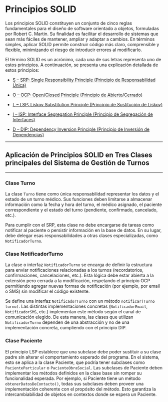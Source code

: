 # Principios SOLID

Los principios SOLID constituyen un conjunto de cinco reglas fundamentales para el diseño de software orientado a objetos, formuladas por Robert C. Martin. Su finalidad es facilitar el desarrollo de sistemas que sean más fáciles de mantener, ampliar y adaptar a cambios. En términos simples, aplicar SOLID permite construir código más claro, comprensible y flexible, minimizando el riesgo de introducir errores al modificarlo.

El término SOLID es un acrónimo, cada una de sus letras representa uno de estos principios. A continuación, se presenta una explicación detallada de estos principios:

- [S – SRP: Single Responsibility Principle (Principio de Responsabilidad Única)](srp.md)

- [O – OCP: Open/Closed Principle (Principio de Abierto/Cerrado)](ocp.md)

- [L – LSP: Liskov Substitution Principle (Principio de Sustitución de Liskov)](lsp.md)

- [I – ISP: Interface Segregation Principle (Principio de Segregación de Interfaces)](isp.md)

- [D – DIP: Dependency Inversion Principle (Principio de Inversión de Dependencias)](dip.md)

---
## Aplicación de Principios SOLID en Tres Clases principales del Sistema de Gestión de Turnos
---

### Clase Turno

La clase `Turno` tiene como única responsabilidad representar los datos y el estado de un turno médico. Sus funciones deben limitarse a almacenar información como la fecha y hora del turno, el médico asignado, el paciente correspondiente y el estado del turno (pendiente, confirmado, cancelado, etc.).

Para cumplir con el SRP, esta clase no debe encargarse de tareas como notificar al paciente o persistir información en la base de datos. En su lugar, debe delegar esas responsabilidades a otras clases especializadas, como `NotificadorTurno`.


### Clase NotificadorTurno

La clase o interfaz `NotificadorTurno` se encarga de definir la estructura para enviar notificaciones relacionadas a los turnos (recordatorios, confirmaciones, cancelaciones, etc.). Esta lógica debe estar abierta a la extensión pero cerrada a la modificación, respetando el principio OCP permitiendo agregar nuevas formas de notificación (por ejemplo, por email o SMS) sin modificar el código existente.

Se define una interfaz `NotificadorTurno` con un método `notificar(Turno turno)`. Las distintas implementaciones concretas (`NotificadorEmail`, `NotificadorSMS`, etc.) implementan este método según el canal de comunicación elegido. De esta manera, las clases que utilizan `NotificadorTurno` dependen de una abstracción y no de una implementación concreta, cumpliendo con el principio DIP.


### Clase Paciente

El principio LSP establece que una subclase debe poder sustituir a su clase padre sin alterar el comportamiento esperado del programa. En el sistema, esto se aplica a la clase Paciente, que podría tener subclases como `PacienteParticular` o `PacienteObraSocial`. Las subclases de Paciente deben implementar los métodos definidos en la clase base sin romper su funcionalidad esperada. Por ejemplo, si Paciente tiene un método `obtenerDatosDeContacto()`, todas sus subclases deben proveer una implementación coherente con el propósito del método. Esto garantiza la intercambiabilidad de objetos en contextos donde se espera un Paciente.
